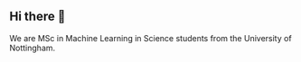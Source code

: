## Hi there 👋

We are MSc in Machine Learning in Science students from the University of Nottingham. 
